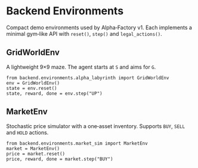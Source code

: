# Backend Environments

Compact demo environments used by Alpha‑Factory v1.  Each implements a minimal gym‑like API with `reset()`, `step()` and `legal_actions()`.

## GridWorldEnv
A lightweight 9×9 maze.  The agent starts at `S` and aims for `G`.

```
from backend.environments.alpha_labyrinth import GridWorldEnv
env = GridWorldEnv()
state = env.reset()
state, reward, done = env.step("UP")
```

## MarketEnv
Stochastic price simulator with a one‑asset inventory.  Supports `BUY`, `SELL` and `HOLD` actions.

```
from backend.environments.market_sim import MarketEnv
market = MarketEnv()
price = market.reset()
price, reward, done = market.step("BUY")
```
